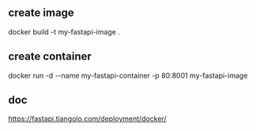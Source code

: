 ## create image
docker build -t my-fastapi-image .

## create container
docker run -d --name my-fastapi-container -p 80:8001 my-fastapi-image

## doc
https://fastapi.tiangolo.com/deployment/docker/


